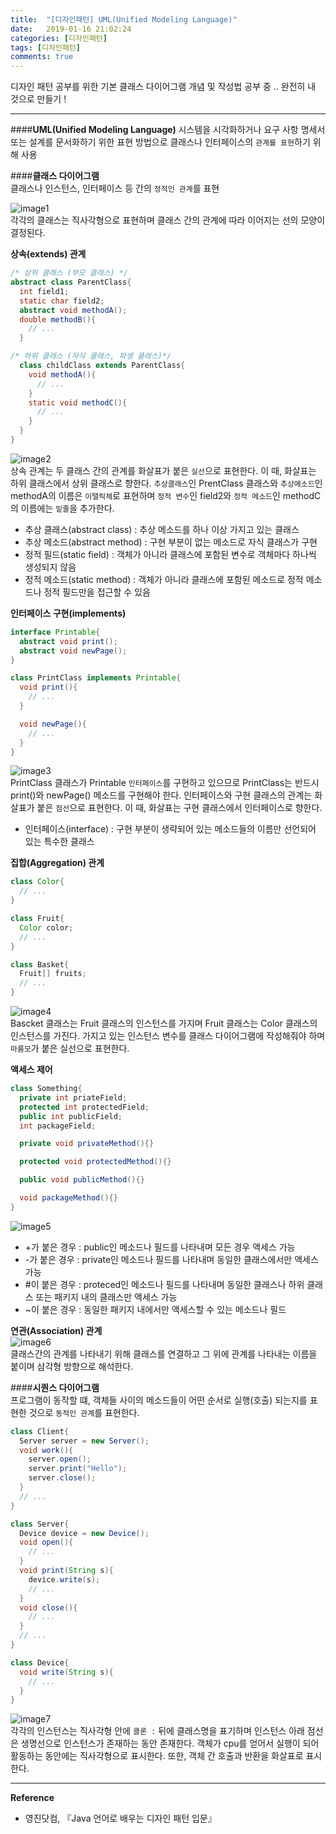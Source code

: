 ```yaml
---
title:  "[디자인패턴] UML(Unified Modeling Language)"
date:   2019-01-16 21:02:24
categories: [디자인패턴]
tags: [디자인패턴]
comments: true
---
```


디자인 패턴 공부를 위한 기본 클래스 다이어그램 개념 및 작성법 공부 중 ..  완전히 내 것으로 만들기 !

---

####**UML(Unified Modeling Language)**
시스템을 시각화하거나 요구 사항 명세서 또는 설계를 문서화하기 위한 표현 방법으로 클래스나 인터페이스의 `관계를 표현`하기 위해 사용  


####**클래스 다이어그램**  
클래스나 인스턴스, 인터페이스 등 간의 `정적인 관계`를 표현  

![image1](http://eun-bi.github.io/images/posting/0124_1.PNG)  
각각의 클래스는 직사각형으로 표현하며 클래스 간의 관계에 따라 이어지는 선의 모양이 결정된다.

**상속(extends) 관계**  

```Java
/* 상위 클래스 (부모 클래스) */
abstract class ParentClass{
  int field1;
  static char field2;
  abstract void methodA();
  double methodB(){
    // ...
  }

/* 하위 클래스 (자식 클래스, 파생 클래스)*/
  class childClass extends ParentClass{
    void methodA(){
      // ...
    }
    static void methodC(){
      // ...
    }
  }
}
```  
![image2](http://eun-bi.github.io/images/posting/0124_2.PNG)  
상속 관계는 두 클래스 간의 관계를 화살표가 붙은 `실선`으로 표현한다. 이 때, 화살표는 하위 클래스에서 상위 클래스로 향한다. `추상클래스`인 PrentClass 클래스와 `추상메소드`인 methodA의 이름은 `이탤릭체`로 표현하며 `정적 변수`인 field2와 `정적 메소드`인 methodC 의 이름에는 `밑줄`을 추가한다.  

- 추상 클래스(abstract class) : 추상 메소드를 하나 이상 가지고 있는 클래스   
- 추상 메소드(abstract method) : 구현 부분이 없는 메소드로 자식 클래스가 구현  
- 정적 필드(static field) : 객체가 아니라 클래스에 포함된 변수로 객체마다 하나씩 생성되지 않음  
- 정적 메소드(static method) : 객체가 아니라 클래스에 포함된 메소드로 정적 메소드나 정적 필드만을 접근할 수 있음  



**인터페이스 구현(implements)**  
```Java
interface Printable{
  abstract void print();
  abstract void newPage();
}

class PrintClass implements Printable{
  void print(){
    // ...
  }

  void newPage(){
    // ...
  }
}
```  
![image3](http://eun-bi.github.io/images/posting/0124_3.PNG)  
PrintClass 클래스가 Printable `인터페이스`를 구현하고 있으므로 PrintClass는 반드시 print()와 newPage() 메소드를 구현해야 한다. 인터페이스와 구현 클래스의 관계는 화살표가 붙은 `점선`으로 표현한다. 이 때, 화살표는 구현 클래스에서 인터페이스로 향한다.  
- 인터페이스(interface) : 구현 부분이 생략되어 있는 메소드들의 이름만 선언되어 있는 특수한 클래스  


**집합(Aggregation) 관계**  
```Java
class Color{
  // ...
}

class Fruit{
  Color color;
  // ...
}

class Basket{
  Fruit[] fruits;
  // ...
}
```  
![image4](http://eun-bi.github.io/images/posting/0124_4.PNG)  
Bascket 클래스는 Fruit 클래스의 인스턴스를 가지며 Fruit 클래스는 Color 클래스의 인스턴스를 가진다. 가지고 있는 인스턴스 변수를 클래스 다이어그램에 작성해줘야 하며 `마름모`가 붙은 실선으로 표현한다.  

**액세스 제어**  
```Java
class Something{
  private int priateField;
  protected int protectedField;
  public int publicField;
  int packageField;

  private void privateMethod(){}

  protected void protectedMethod(){}

  public void publicMethod(){}

  void packageMethod(){}
}
```  
![image5](http://eun-bi.github.io/images/posting/0124_5.PNG)  
- +가 붙은 경우 : public인 메소드나 필드를 나타내며 모든 경우 액세스 가능  
- -가 붙은 경우 : private인 메소드나 필드를 나타내며 동일한 클래스에서만 액세스 가능
- #이 붙은 경우 : proteced인 메소드나 필드를 나타내며 동일한 클래스나 하위 클래스 또는 패키지 내의 클래스만 액세스 가능  
- ~이 붙은 경우 : 동일한 패키지 내에서만 액세스할 수 있는 메소드나 필드  


**연관(Association) 관계**  
![image6](http://eun-bi.github.io/images/posting/0124_6.PNG)  
클래스간의 관계를 나타내기 위해 클래스를 연결하고 그 위에 관계를 나타내는 이름을 붙이며 삼각형 방향으로 해석한다.  

####**시퀀스 다이어그램**  
프로그램이 동작할 떄, 객체들 사이의 메소드들이 어떤 순서로 실행(호출) 되는지를 표현한 것으로 `동적인 관계`를 표현한다.  
```Java
class Client{
  Server server = new Server();
  void work(){
    server.open();
    server.print("Hello");
    server.close();
  }
  // ...
}

class Server{
  Device device = new Device();
  void open(){
    // ...
  }
  void print(String s){
    device.write(s);
    // ...
  }
  void close(){
    // ...
  }
  // ...
}

class Device{
  void write(String s){
    // ...
  }
}
```  
![image7](http://eun-bi.github.io/images/posting/0124_7.PNG)  
각각의 인스턴스는 직사각형 안에 `콜론 :` 뒤에 클래스명을 표기하며 인스턴스 아래 점선은 생명선으로 인스턴스가 존재하는 동안 존재한다. 객체가 cpu를 얻어서 실행이 되어 활동하는 동안에는 직사각형으로 표시한다. 또한, 객체 간 호출과 반환을 화살표로 표시한다.  



---
**Reference**
- 영진닷컴, 『Java 언어로 배우는 디자인 패턴 입문』
